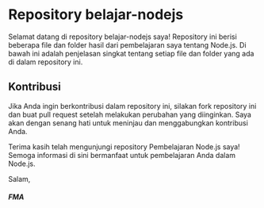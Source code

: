 # Repository belajar-nodejs

Selamat datang di repository belajar-nodejs saya! Repository ini berisi beberapa file dan folder hasil dari pembelajaran saya tentang Node.js. Di bawah ini adalah penjelasan singkat tentang setiap file dan folder yang ada di dalam repository ini.

## Kontribusi

Jika Anda ingin berkontribusi dalam repository ini, silakan fork repository ini dan buat pull request setelah melakukan perubahan yang diinginkan. Saya akan dengan senang hati untuk meninjau dan menggabungkan kontribusi Anda.

Terima kasih telah mengunjungi repository Pembelajaran Node.js saya! Semoga informasi di sini bermanfaat untuk pembelajaran Anda dalam Node.js.

Salam,
##### FMA
